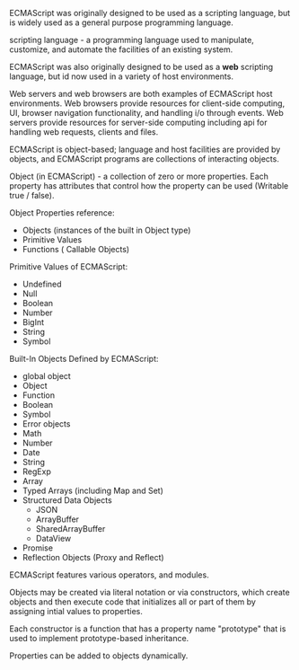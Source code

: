 ECMAScript was originally designed to be used as a scripting language, but is widely used as a general purpose programming language.

scripting language - a programming language used to manipulate, customize, and automate the facilities of an existing system.

ECMAScript was also originally designed to be used as a **web** scripting language, but id now used in a variety of host environments.

Web servers and web browsers are both examples of ECMAScript host environments. Web browsers provide resources for client-side computing, UI, browser navigation functionality, and handling i/o through events. Web servers provide resources for server-side computing including api for handling web requests, clients and files.

ECMAScript is object-based; language and host facilities are provided by objects, and ECMAScript programs are collections of interacting objects.

Object (in ECMAScript) - a collection of zero or more properties. Each property has attributes that control how the property can be used (Writable true / false).

Object Properties reference:
- Objects (instances of the built in Object type)
- Primitive Values
- Functions ( Callable Objects)

Primitive Values of ECMAScript:
- Undefined
- Null
- Boolean
- Number
- BigInt
- String
- Symbol

Built-In Objects Defined by ECMAScript:
- global object
- Object
- Function
- Boolean
- Symbol
- Error objects
- Math
- Number
- Date
- String
- RegExp
- Array
- Typed Arrays (including Map and Set)
- Structured Data Objects
    - JSON
    - ArrayBuffer
    - SharedArrayBuffer
    - DataView
- Promise
- Reflection Objects (Proxy and Reflect)

ECMAScript features various operators, and modules.

Objects may be created via literal notation or via constructors, which create objects and then execute code that initializes all or part of them by assigning intial values to properties.

Each constructor is a function that has a property name "prototype" that is used to implement prototype-based inheritance. 

Properties can be added to objects dynamically.

